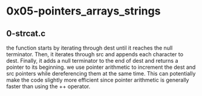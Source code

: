 # 0x05-pointers_arrays_strings

## 0-strcat.c
the function starts by iterating through dest until it reaches the null terminator. Then, it iterates through src and appends each character to dest. Finally, it adds a null terminator to the end of dest and returns a pointer to its beginning.
 we use pointer arithmetic to increment the dest and src pointers while dereferencing them at the same time. This can potentially make the code slightly more efficient since pointer arithmetic is generally faster than using the ++ operator.
